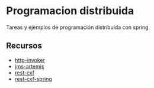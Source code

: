 # Programacion distribuida
Tareas y ejemplos de programación distribuida con spring

## Recursos
* [http-invoker](#)
* [jms-artemis](#)
* [rest-cxf](#)
* [rest-cxf-spring](#)
